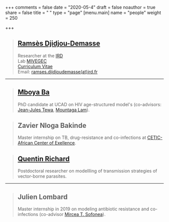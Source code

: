 +++
comments = false
date = "2020-05-4"
draft = false
noauthor = true
share = false
title = " "
type = "page"
[menu.main]
   name = "people"
weight = 250

+++

> ## [Ramsès Djidjou-Demasse](/CV.html)
> Researcher at the [IRD](https://en.ird.fr/)\
> Lab [MIVEGEC](https://mivegec.ird.fr/en/)\
> [Curriculum Vitae](/CV.html)\
> Email: [ramses.djidjoudemasse(at)ird.fr](mailto:ramses.djidjoudemasse@ird.fr)

___

> ## [Mboya Ba](https://www.researchgate.net/profile/Mboya_Ba)
> PhD candidate at UCAD on HIV age-structured model's (co-advisors: [Jean-Jules Tewa](https://www.researchgate.net/profile/Tewa_Jean_Jules), [Mountaga Lam](https://www.researchgate.net/profile/Lam_Mountaga)).

> ## Zavier Nloga Bakinde
>Master internship on TB, drug-resistance and co-infections at [CETIC-African Center of Exellence](https://cetic.cm/).

> ## [Quentin Richard](http://quentin.richard.perso.math.cnrs.fr/index_en.html)
> Postdoctoral researcher on modellling of transmission strategies of vector-borne parasites.

___

>## Julien Lombard
> Master internship in 2019 on modeling antibiotic resistance and co-infections (co-advisor [Mircea T. Sofonea](http://www.normalesup.org/~sofonea/rec.html.en.html)).